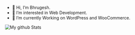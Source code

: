 - 👋 Hi, I’m Bhrugesh.
- 👀 I’m interested in Web Development.
- 🌱 I’m currently Working on WordPress and WooCommerce.

![My github Stats](https://github-readme-stats.vercel.app/api?username=bhrugesh96&include_all_commits=true&show_icons=true&theme=flag-india&layout=compact)
<!---
bhrugesh96/bhrugesh96 is a ✨ special ✨ repository because its `README.md` (this file) appears on your GitHub profile.
You can click the Preview link to take a look at your changes.
--->

